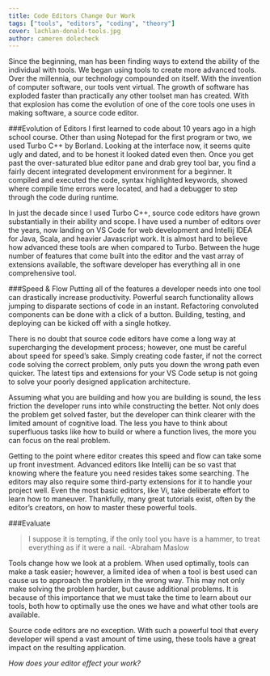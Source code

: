 ```yaml
---
title: Code Editors Change Our Work
tags: ["tools", "editors", "coding", "theory"]
cover: lachlan-donald-tools.jpg
author: cameren dolecheck
---
```


<re-img
    src="lachlan-donald-tools.jpg"
    title="Photo by Lachlan Donald on Unsplash"
    href="https://unsplash.com/photos/YVT5aF2QM7M"
    >
</re-img>

Since the beginning, man has been finding ways to extend the ability of the individual with tools. We began using tools to create more advanced tools. Over the millennia, our technology compounded on itself. With the invention of computer software, our tools vent virtual. The growth of software has exploded faster than practically any other toolset man has created. With that explosion has come the evolution of one of the core tools one uses in making software, a source code editor.

###Evolution of Editors
I first learned to code about 10 years ago in a high school course. Other than using Notepad for the first program or two, we used Turbo C++ by Borland. Looking at the interface now, it seems quite ugly and dated, and to be honest it looked dated even then. Once you get past the over-saturated blue editor pane and drab grey tool bar, you find a fairly decent integrated development environment for a beginner. It compiled and executed the code, syntax highlighted keywords, showed where compile time errors were located, and had a debugger to step through the code during runtime.

<re-img
    src="Turbo_CPP_Compiler.jpg"
    title="Turbo C++ Editor"
    >
</re-img>

In just the decade since I used Turbo C++, source code editors have grown substantially in their ability and scope. I have used a number of editors over the years, now landing on VS Code for web development and Intellij IDEA for Java, Scala, and heavier Javascript work. It is almost hard to believe how advanced these tools are when compared to Turbo. Between the huge number of features that come built into the editor and the vast array of extensions available, the software developer has everything all in one comprehensive tool.

<re-img
    src="VSCode_Editor.png"
    title="VS Code Editor"
    >
</re-img>

###Speed & Flow
Putting all of the features a developer needs into one tool can drastically increase productivity. Powerful search functionality allows jumping to disparate sections of code in an instant. Refactoring convoluted components can be done with a click of a button. Building, testing, and deploying can be kicked off with a single hotkey.

There is no doubt that source code editors have come a long way at supercharging the development process; however, one must be careful about speed for speed’s sake. Simply creating code faster, if not the correct code solving the correct problem, only puts you down the wrong path even quicker. The latest tips and extensions for your VS Code setup is not going to solve your poorly designed application architecture.

Assuming what you are building and how you are building is sound, the less friction the developer runs into while constructing the better. Not only does the problem get solved faster, but the developer can think clearer with the limited amount of cognitive load. The less you have to think about superfluous tasks like how to build or where a function lives, the more you can focus on the real problem.

Getting to the point where editor creates this speed and flow can take some up front investment. Advanced editors like Intellij can be so vast that knowing where the feature you need resides takes some searching. The editors may also require some third-party extensions for it to handle your project well. Even the most basic editors, like Vi, take deliberate effort to learn how to maneuver. Thankfully, many great tutorials exist, often by the editor’s creators, on how to master these powerful tools.

###Evaluate

> I suppose it is tempting, if the only tool you have is a hammer, to treat everything as if it were a nail. -Abraham Maslow

Tools change how we look at a problem. When used optimally, tools can make a task easier; however, a limited idea of when a tool is best used can cause us to approach the problem in the wrong way. This may not only make solving the problem harder, but cause additional problems. It is because of this importance that we must take the time to learn about our tools, both how to optimally use the ones we have and what other tools are available.

Source code editors are no exception. With such a powerful tool that every developer will spend a vast amount of time using, these tools have a great impact on the resulting application.

_How does your editor effect your work?_
